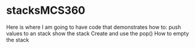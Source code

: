 # stacksMCS360
Here is where I am going to have code that demonstrates how to:
push values to an stack
show the stack
Create and use the pop() 
How to empty the stack
